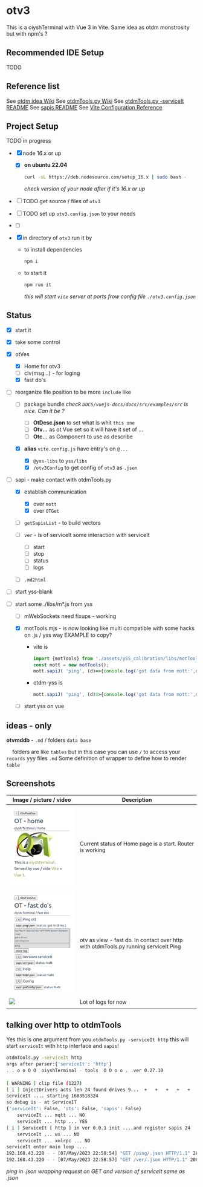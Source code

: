 # otv3

  This is a oiyshTerminal with Vue 3 in Vite. Same idea as otdm monstrosity but with npm's ?

## Recommended IDE Setup

   TODO

## Reference list

  See [otdm idea Wiki](https://github.com/yOyOeK1/oiyshTerminal/wiki/otdm-yss-otdme)
  See [otdmTools.py Wiki](https://github.com/yOyOeK1/oiyshTerminal/wiki/otdm-tools)
  See [otdmTools.py -serviceIt README](https://github.com/yOyOeK1/oiyshTerminal/blob/main/otdm-tools/data/data/com.termux/files/usr/bin/otdm_serviceIt_README.md)
  See [sapis README](https://github.com/yOyOeK1/oiyshTerminal/blob/main/otdm-tools/data/data/com.termux/files/usr/bin/otdm_sapis_README.md)
  See [Vite Configuration Reference](https://vitejs.dev/config/)

## Project Setup

TODO in progress

- [x] node 16.x or up 
  
  - [x] **on ubuntu 22.04**
    
    ```bash
    curl -sL https://deb.nodesource.com/setup_16.x | sudo bash -
    ```
    
    *check version of your node after if it's 16.x or up*

- [ ] TODO get source / files of `otv3`

- [ ] TODO set up `otv3.config.json` to your needs

- [ ] 

- [x] in directory of `otv3` run it by
  
  - to install dependencies
    
    ```bash
    npm i
    ```
  
  - to start it
    
    ```bash
    npm run it
    ```
    
    *this will start `vite` server at ports frow config file `./otv3.config.json`*

## Status

- [x] start it

- [x] take some control

- [x] otVes
  
  - [x] Home for otv3
  - [ ] clv(msg...) - for loging 
  - [x] fast do's

- [ ] reorganize file position to be more `include` like 
  
  - [ ] package bundle *check `DOCS/vuejs-docs/docs/src/examples/src` is nice. Can it be ?*
    
    - [ ] **OtDesc.json** to set what is whit `this one`
    - [ ] **Otv...** as ot Vue set so it will have it set of ...
    - [ ] **Otc...** as Component to use as describe
  
  - [x] **alias** `vite.config.js` have entry's on `@...`
    
    - [x] `@yss-libs` to `yss/libs`
    - [x] `/otv3Config` to get config of `otv3` as  `.json`

- [ ] sapi - make contact with otdmTools.py
  
  - [x] establish communication
    
    - [x] over `mott`
    - [x] over `OTGet`
  
  - [ ] `getSapisList` - to build vectors
  
  - [ ] `ver` - is of serviceIt some interaction with serviceIt
    
    - [ ] start
    - [ ] stop
    - [ ] status
    - [ ] logs
  
  - [ ] `.md2html`

- [ ] start yss-blank

- [ ] start some ./libs/m*.js from yss
  
  - [ ] mWebSockets need fixups - working
  
  - [x] motTools.mjs - is now looking like multi compatible with some hacks on .js / yss way EXAMPLE to copy?
    
    - vite is       
      
      ```ts
      import {motTools} from './assets/ySS_calibration/libs/motTools.mjs'
      const mott = new motTools();
      mott.sapiJ( 'ping', (d)=>{console.log('got data from mott:',d);} )
      ```
    
    - otdm-yss is       
      
      ```js
      mott.sapiJ( 'ping', (d)=>{console.log('got data from mott:',d);} )
      ```
  
  - [ ] start yss on vue

## ideas - only

**otvmddb** - `.md` / folders `data base`

    folders are like `tables` but in this case you can use `/` to access your `records` yyy files `.md` Some definition of wrapper to define how to render `table`

## Screenshots

| Image / picture / video                                                                            | Description                                                                          |
| -------------------------------------------------------------------------------------------------- | ------------------------------------------------------------------------------------ |
| ![](./screenshots/ss_otv3_home.png)                                                                | Current status of Home page is a start. Router is working                            |
| ![otvPastDos](./screenshots/ss_otvFastDos_ping_otdmTools_serviceIt_otv.png)                        | otv as view - fast do. In contact over http with otdmTools.py running serviceIt Ping |
| ![](/home/yoyo/Apps/oiyshTerminal/otv3/screenshots/ss_otvFastDos_ping_otdmTools_serviceIt_log.png) | Lot of logs for now                                                                  |
|                                                                                                    |                                                                                      |

## talking over http to otdmTools

Yes this is one argument from you.`otdmTools.py -serviceIt http` this will start `serviceIt` with `http` interface and `sapis`!

```bash
otdmTools.py -serviceIt http
args after parser:{'serviceIt': 'http'}
. . o o O O  oiyshTerminal - tools  O O o o . .ver 0.27.10

[ WARNING ] clip file (1227)
[ i ] InjectDrivers acts len 24 found drives 9...  +   +   +   +   +   +   +   +   +  
serviceIt .... starting 1683518324
so debug is - at ServiceIT
{'serviceIt': False, 'sts': False, 'sapis': False}
    serviceIt ... mqtt ... NO
    serviceIt ... http ... YES
[ i ] ServiceIt [ http ] in ver 0.0.1 init ....and register sapis 24
    serviceIt ... ws ... NO
    serviceIt ... xmlrpc ... NO
serviceIt enter main loop ....
192.168.43.220 - - [07/May/2023 22:58:54] "GET /ping/.json HTTP/1.1" 200 -
192.168.43.220 - - [07/May/2023 22:58:57] "GET /ver/.json HTTP/1.1" 200 -
```

*ping in .json wrapping request on GET and version of serviceIt same as .json*
